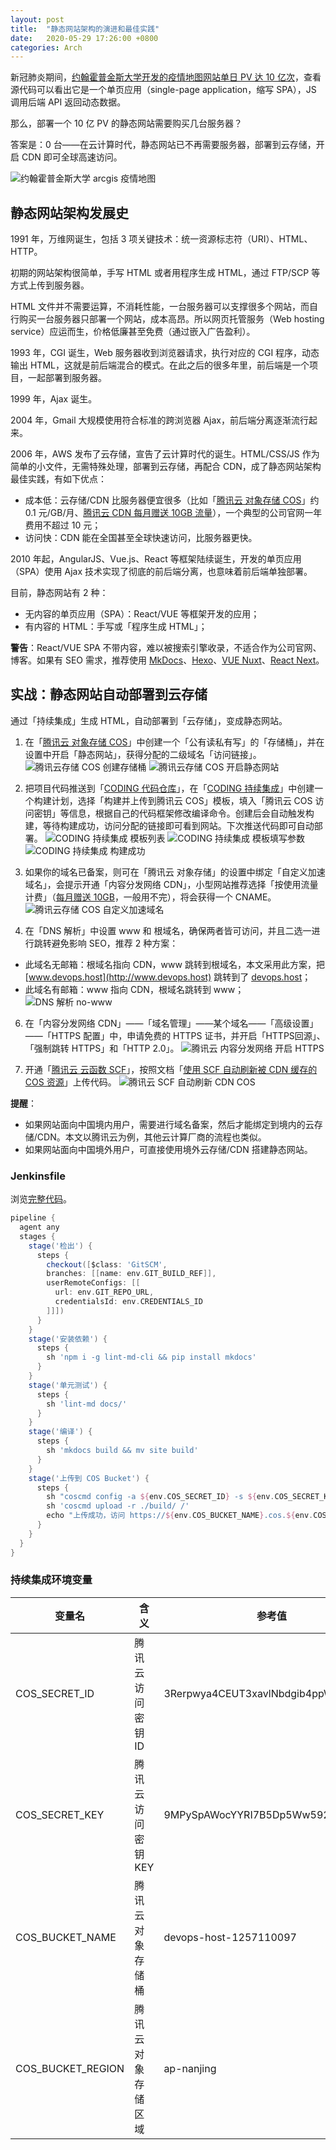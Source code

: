 ```yaml
---
layout: post
title:  "静态网站架构的演进和最佳实践"
date:   2020-05-29 17:26:00 +0800
categories: Arch
---
```


新冠肺炎期间，[约翰霍普金斯大学开发的疫情地图网站单日 PV 达 10 亿次](https://xw.qq.com/cmsid/20200415A0G9BM00)，查看源代码可以看出它是一个单页应用（single-page application，缩写 SPA），JS 调用后端 API 返回动态数据。

那么，部署一个 10 亿 PV 的静态网站需要购买几台服务器？

答案是：0 台——在云计算时代，静态网站已不再需要服务器，部署到云存储，开启 CDN 即可全球高速访问。

![约翰霍普金斯大学 arcgis 疫情地图](https://user-images.githubusercontent.com/4971414/83229629-e703db00-a1ba-11ea-8a56-60990eed2739.png)

## 静态网站架构发展史

1991 年，万维网诞生，包括 3 项关键技术：统一资源标志符（URI）、HTML、HTTP。

初期的网站架构很简单，手写 HTML 或者用程序生成 HTML，通过 FTP/SCP 等方式上传到服务器。

HTML 文件并不需要运算，不消耗性能，一台服务器可以支撑很多个网站，而自行购买一台服务器只部署一个网站，成本高昂。所以网页托管服务（Web hosting service）应运而生，价格低廉甚至免费（通过嵌入广告盈利）。

1993 年，CGI 诞生，Web 服务器收到浏览器请求，执行对应的 CGI 程序，动态输出 HTML，这就是前后端混合的模式。在此之后的很多年里，前后端是一个项目，一起部署到服务器。

1999 年，Ajax 诞生。

2004 年，Gmail 大规模使用符合标准的跨浏览器 Ajax，前后端分离逐渐流行起来。

2006 年，AWS 发布了云存储，宣告了云计算时代的诞生。HTML/CSS/JS 作为简单的小文件，无需特殊处理，部署到云存储，再配合 CDN，成了静态网站架构最佳实践，有如下优点：

- 成本低：云存储/CDN 比服务器便宜很多（比如「[腾讯云 对象存储 COS](https://url.cn/53ljQjJ)」约 0.1 元/GB/月、[腾讯云 CDN 每月赠送 10GB 流量](https://buy.cloud.tencent.com/price/cdn)），一个典型的公司官网一年费用不超过 10 元；
- 访问快：CDN 能在全国甚至全球快速访问，比服务器更快。

2010 年起，AngularJS、Vue.js、React 等框架陆续诞生，开发的单页应用（SPA）使用 Ajax 技术实现了彻底的前后端分离，也意味着前后端单独部署。

目前，静态网站有 2 种：

- 无内容的单页应用（SPA）：React/VUE 等框架开发的应用；
- 有内容的 HTML：手写或「程序生成 HTML」；

**警告**：React/VUE SPA 不带内容，难以被搜索引擎收录，不适合作为公司官网、博客。如果有 SEO 需求，推荐使用 [MkDocs](https://www.mkdocs.org/)、[Hexo](https://hexo.io/zh-cn/)、[VUE Nuxt](https://zh.nuxtjs.org/)、[React Next](https://nextjs.org/)。

## 实战：静态网站自动部署到云存储

通过「持续集成」生成 HTML，自动部署到「云存储」，变成静态网站。

1. 在「[腾讯云 对象存储 COS]((https://url.cn/53ljQjJ))」中创建一个「公有读私有写」的「存储桶」，并在设置中开启「静态网站」，获得分配的二级域名「访问链接」。
![腾讯云存储 COS 创建存储桶](https://user-images.githubusercontent.com/4971414/83237611-c2623000-a1c7-11ea-9ab4-67c8c33587bc.png)
![腾讯云存储 COS 开启静态网站](https://user-images.githubusercontent.com/4971414/83237837-1c62f580-a1c8-11ea-8750-1a50d85a8dab.png)

2. 把项目代码推送到「[CODING 代码仓库](https://coding.net/products/repo?cps_source=PIevZ6Jr)」，在「[CODING 持续集成](https://coding.net/products/ci?cps_source=PIevZ6Jr)」中创建一个构建计划，选择「构建并上传到腾讯云 COS」模板，填入「腾讯云 COS 访问密钥」等信息，根据自己的代码框架修改编译命令。创建后会自动触发构建，等待构建成功，访问分配的链接即可看到网站。下次推送代码即可自动部署。
![CODING 持续集成 模板列表](https://user-images.githubusercontent.com/4971414/83238886-a8c1e800-a1c9-11ea-82ab-aab4d702f7b7.png)
![CODING 持续集成 模板填写参数](https://user-images.githubusercontent.com/4971414/83239641-d0fe1680-a1ca-11ea-8b4f-cf9b025de135.png)
![CODING 持续集成 构建成功](https://user-images.githubusercontent.com/4971414/83240752-69e16180-a1cc-11ea-9d45-7bfa6a107d7e.png)

4. 如果你的域名已备案，则可在「腾讯云 对象存储」的设置中绑定「自定义加速域名」，会提示开通「内容分发网络 CDN」，小型网站推荐选择「按使用流量计费」（[每月赠送 10GB](https://buy.cloud.tencent.com/price/cdn)，一般用不完），将会获得一个 CNAME。
![腾讯云存储 COS 自定义加速域名](https://user-images.githubusercontent.com/4971414/83241781-e88ace80-a1cd-11ea-9e75-387c368f32b9.png)

5. 在「DNS 解析」中设置 www 和 根域名，确保两者皆可访问，并且二选一进行跳转避免影响 SEO，推荐 2 种方案：
  - 此域名无邮箱：根域名指向 CDN，www 跳转到根域名，本文采用此方案，把 [www.devops.host](http://www.devops.host) 跳转到了 [devops.host](https://devops.host)；
  - 此域名有邮箱：www 指向 CDN，根域名跳转到 www；
![DNS 解析 no-www](https://user-images.githubusercontent.com/4971414/83242946-c8f4a580-a1cf-11ea-92bd-644c762b0059.png)

6. 在「内容分发网络 CDN」——「域名管理」——某个域名——「高级设置」——「HTTPS 配置」中，申请免费的 HTTPS 证书，并开启「HTTPS回源」、「强制跳转 HTTPS」和「HTTP 2.0」。
![腾讯云 内容分发网络 开启 HTTPS](https://help-assets.codehub.cn/enterprise/20200227181247.png)

7. 开通「[腾讯云 云函数 SCF](https://url.cn/5pbRzdO)」，按照文档「[使用 SCF 自动刷新被 CDN 缓存的 COS 资源](https://cloud.tencent.com/document/product/436/30434)」上传代码。
![腾讯云 SCF 自动刷新 CDN COS](https://help-assets.codehub.cn/enterprise/20200306134243.png)

**提醒**：

- 如果网站面向中国境内用户，需要进行域名备案，然后才能绑定到境内的云存储/CDN。本文以腾讯云为例，其他云计算厂商的流程也类似。
- 如果网站面向中国境外用户，可直接使用境外云存储/CDN 搭建静态网站。

### Jenkinsfile

浏览[完整代码](https://coding-public.coding.net/p/html-cos-demo/d/html-cos-demo/git)。

```groovy
pipeline {
  agent any
  stages {
    stage('检出') {
      steps {
        checkout([$class: 'GitSCM',
        branches: [[name: env.GIT_BUILD_REF]],
        userRemoteConfigs: [[
          url: env.GIT_REPO_URL,
          credentialsId: env.CREDENTIALS_ID
        ]]])
      }
    }
    stage('安装依赖') {
      steps {
        sh 'npm i -g lint-md-cli && pip install mkdocs'
      }
    }
    stage('单元测试') {
      steps {
        sh 'lint-md docs/'
      }
    }
    stage('编译') {
      steps {
        sh 'mkdocs build && mv site build'
      }
    }
    stage('上传到 COS Bucket') {
      steps {
        sh "coscmd config -a ${env.COS_SECRET_ID} -s ${env.COS_SECRET_KEY} -b ${env.COS_BUCKET_NAME} -r ${env.COS_BUCKET_REGION}"
        sh 'coscmd upload -r ./build/ /'
        echo "上传成功，访问 https://${env.COS_BUCKET_NAME}.cos.${env.COS_BUCKET_REGION}.myqcloud.com/index.html 预览效果"
      }
    }
  }
}
```

### 持续集成环境变量

变量名              | 含义             | 参考值
-------------------|------------------|---------
COS_SECRET_ID  | 腾讯云访问密钥 ID  | 3Rerpwya4CEUT3xavlNbdgib4ppWv3I69Hxa
COS_SECRET_KEY | 腾讯云访问密钥 KEY | 9MPySpAWocYYRI7B5Dp5Ww592HXs4u4Q
COS_BUCKET_NAME | 腾讯云对象存储桶   | devops-host-1257110097
COS_BUCKET_REGION | 腾讯云对象存储区域  | ap-nanjing
